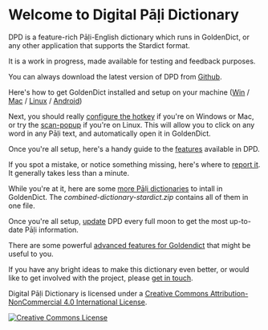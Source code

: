 # Welcome to Digital Pāḷi Dictionary

DPD is a feature-rich Pāḷi-English dictionary which runs in GoldenDict, or any other application that supports the Stardict format.

It is a work in progress, made available for testing and feedback purposes.

You can always download the latest version of DPD from [Github](https://github.com/digitalpalidictionary/digitalpalidictionary/releases).

Here's how to get GoldenDict installed and setup on your machine ([Win](install_win.html) / [Mac](install_mac.html) / [Linux](install_linux.html) / [Android](install_android.html))

Next, you should really [configure the hotkey](setup_hotkey.html) if you're on Windows or Mac, or try the [scan-popup](setup_scan_popup.html) if you're on Linux. This will allow you to click on any word in any Pāḷi text, and automatically open it in GoldenDict.

Once you're all setup, here's a handy guide to the [features](features.html) available in DPD. 

If you spot a mistake, or notice something missing, here's where to [report it](https://docs.google.com/forms/d/e/1FAIpQLSf9boBe7k5tCwq7LdWgBHHGIPVc4ROO5yjVDo1X5LDAxkmGWQ/viewform?usp=pp_url&entry.1433863141=digitalpalidictionary.github.io). It generally takes less than a minute. 

While you're at it, here are some [more Pāḷi dictionaries](https://github.com/simsapa/simsapa-dictionary/releases) to intall in GoldenDict. The *combined-dictionary-stardict.zip* contains all of them in one file.

Once you're all setup, [update](update.html) DPD every full moon to get the most up-to-date Pāḷi information.

There are some powerful [advanced features for Goldendict](goldendict_advanced.html) that might be useful to you.

If you have any bright ideas to make this dictionary even better, or would like to get involved with the project, please [get in touch](contact.md).

Digital Pāḷi Dictionary is licensed under a [Creative Commons Attribution-NonCommercial 4.0 International License](http://creativecommons.org/licenses/by-nc/4.0/).

<a rel="license" href="http://creativecommons.org/licenses/by-nc/4.0/"><img alt="Creative Commons License" style="border-width:0" src="https://i.creativecommons.org/l/by-nc/4.0/88x31.png" /></a><br />

